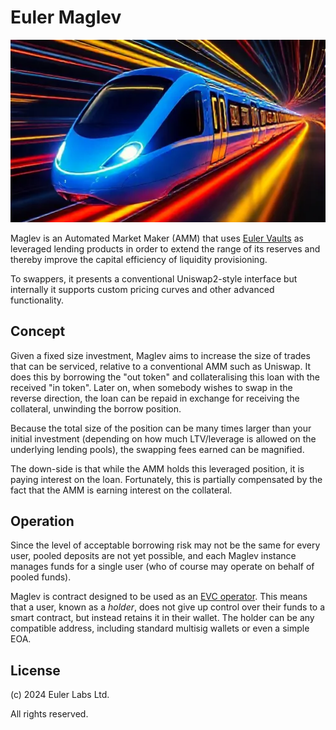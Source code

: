 # Euler Maglev

![maglev logo](docs/maglev.png)

Maglev is an Automated Market Maker (AMM) that uses [Euler Vaults](https://docs.euler.finance/euler-vault-kit-white-paper/) as leveraged lending products in order to extend the range of its reserves and thereby improve the capital efficiency of liquidity provisioning.

To swappers, it presents a conventional Uniswap2-style interface but internally it supports custom pricing curves and other advanced functionality.

## Concept

Given a fixed size investment, Maglev aims to increase the size of trades that can be serviced, relative to a conventional AMM such as Uniswap. It does this by borrowing the "out token" and collateralising this loan with the received "in token". Later on, when somebody wishes to swap in the reverse direction, the loan can be repaid in exchange for receiving the collateral, unwinding the borrow position.

Because the total size of the position can be many times larger than your initial investment (depending on how much LTV/leverage is allowed on the underlying lending pools), the swapping fees earned can be magnified.

The down-side is that while the AMM holds this leveraged position, it is paying interest on the loan. Fortunately, this is partially compensated by the fact that the AMM is earning interest on the collateral.

## Operation

Since the level of acceptable borrowing risk may not be the same for every user, pooled deposits are not yet possible, and each Maglev instance manages funds for a single user (who of course may operate on behalf of pooled funds).

Maglev is contract designed to be used as an [EVC operator](https://evc.wtf/docs/whitepaper/#operators). This means that a user, known as a *holder*, does not give up control over their funds to a smart contract, but instead retains it in their wallet. The holder can be any compatible address, including standard multisig wallets or even a simple EOA.

## License

(c) 2024 Euler Labs Ltd.

All rights reserved.
